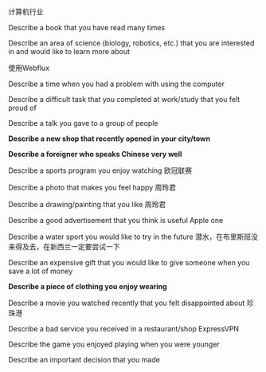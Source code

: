计算机行业

Describe a book that you have read many times

Describe an area of science (biology, robotics, etc.) that you are interested in and would like to learn more about



使用Webflux

Describe a time when you had a problem with using the computer

Describe a difficult task that you completed at work/study that you felt proud of 

Describe a talk you gave to a group of people



**Describe a new shop that recently opened in your city/town**

**Describe a foreigner who speaks Chinese very well**

Describe a sports program you enjoy watching  欧冠联赛

Describe a photo that makes you feel happy 周玲君

Describe a drawing/painting that you like 周玲君

Describe a good advertisement that you think is useful  Apple one

Describe a water sport you would like to try in the future 潜水，在布里斯班没来得及去，在新西兰一定要尝试一下

Describe an expensive gift that you would like to give someone when you save a lot of money

**Describe a piece of clothing you enjoy wearing**

Describe a movie you watched recently that you felt disappointed about 珍珠港

Describe a bad service you received in a restaurant/shop ExpressVPN 

Describe the game you enjoyed playing when you were younger

Describe an important decision that you made
